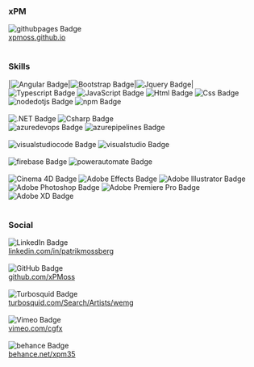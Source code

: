 
<h3>xPM</h3>
<img alt="githubpages Badge" src="https://img.shields.io/badge/github pages-222222?style=for-the-badge&logo=githubpages&logoColor=white">
<br/>
<a href="https://xpmoss.github.io">xpmoss.github.io</a>

#
<h3>Skills</h3>
|<img alt="Angular Badge" src="https://img.shields.io/badge/Angular-de002d?style=for-the-badge&logo=Angular&logoColor=white">|<img alt="Bootstrap Badge" src="https://img.shields.io/badge/Bootstrap-7952B3?style=for-the-badge&logo=Jquery&logoColor=white">|<img alt="Jquery Badge" src="https://img.shields.io/badge/Jquery-0769AD?style=for-the-badge&logo=jquery&logoColor=white">|
<br/>

<img alt="Typescript Badge" src="https://img.shields.io/badge/Typescript-3178C6?style=for-the-badge&logo=typescript&logoColor=black">
<img alt="JavaScript Badge" src="https://img.shields.io/badge/JavaScript-F7DF1E?style=for-the-badge&logo=JavaScript&logoColor=black">
<img alt="Html Badge" src="https://img.shields.io/badge/Html-E34F26?style=for-the-badge&logo=Html5&logoColor=white">
<img alt="Css Badge" src="https://img.shields.io/badge/Css-1572B6?style=for-the-badge&logo=Css3&logoColor=white">
<br/>
<img alt="nodedotjs Badge" src="https://img.shields.io/badge/node.js-339933?style=for-the-badge&logo=nodedotjs&logoColor=white">
<img alt="npm Badge" src="https://img.shields.io/badge/npm-CB3837?style=for-the-badge&logo=npm&logoColor=white">
<br/><br/>


<img alt=".NET Badge" src="https://img.shields.io/badge/.NET-512BD4?style=for-the-badge&logo=.NET&logoColor=white">
<img alt="Csharp Badge" src="https://img.shields.io/badge/Csharp-512BD4?style=for-the-badge&logo=Csharp&logoColor=white">
<br/>
<img alt="azuredevops Badge" src="https://img.shields.io/badge/DevOps-0078D7?style=for-the-badge&logo=azuredevops&logoColor=white">
<img alt="azurepipelines Badge" src="https://img.shields.io/badge/Pipelines-2560E0?style=for-the-badge&logo=azurepipelines&logoColor=white">
<br/><br/>

<img alt="visualstudiocode Badge" src="https://img.shields.io/badge/Visual studio code-007ACC?style=for-the-badge&logo=visualstudiocode&logoColor=white">
<img alt="visualstudio Badge" src="https://img.shields.io/badge/visual studio-5C2D91?style=for-the-badge&logo=visualstudio&logoColor=white">
<br/><br/>

<img alt="firebase Badge" src="https://img.shields.io/badge/Firebase-FFCA28?style=for-the-badge&logo=firebase&logoColor=white">
<img alt="powerautomate Badge" src="https://img.shields.io/badge/Power automate-0066FF?style=for-the-badge&logo=powerautomate&logoColor=white">
<br/><br/>

<img alt="Cinema 4D Badge" src="https://img.shields.io/badge/Cinema 4D-011A6A?style=for-the-badge&logo=cinema4d&logoColor=white">
<img alt="Adobe Effects Badge" src="https://img.shields.io/badge/After Effects-9999FF?style=for-the-badge&logo=adobeaftereffects&logoColor=white">
<img alt="Adobe Illustrator Badge" src="https://img.shields.io/badge/Adobe Illustrator-FF9A00?style=for-the-badge&logo=adobeillustrator&logoColor=white">
<img alt="Adobe Photoshop Badge" src="https://img.shields.io/badge/Adobe Photoshop-31A8FF?style=for-the-badge&logo=adobephotoshop&logoColor=white">
<img alt="Adobe Premiere Pro Badge" src="https://img.shields.io/badge/Adobe Premiere Pro-9999FF?style=for-the-badge&logo=adobepremierepro&logoColor=white">
<img alt="Adobe XD Badge" src="https://img.shields.io/badge/Adobe XD-FF61F6?style=for-the-badge&logo=adobexd&logoColor=white">

#
<h3>Social</h3>
<img alt="LinkedIn Badge" src="https://img.shields.io/badge/LinkedIn-0A66C2?style=for-the-badge&logo=LinkedIn&logoColor=white">
<br/>
<a href="https://www.linkedin.com/in/patrikmossberg">linkedin.com/in/patrikmossberg</a>
<br/><br/>

<img alt="GitHub Badge" src="https://img.shields.io/badge/GitHub-000000?style=for-the-badge&logo=GitHub&logoColor=white&link=https://github.com/xPMoss">
<br/>
<a href="https://github.com/xPMoss">github.com/xPMoss</a>
<br/><br/>

<img alt="Turbosquid Badge" src="https://img.shields.io/badge/turbosquid-FF8135?style=for-the-badge&logo=Turbosquid&logoColor=white">
<br/>
<a href="https://www.turbosquid.com/Search/Artists/wemg?referral=wemg">turbosquid.com/Search/Artists/wemg</a>
<br/><br/>

<img alt="Vimeo Badge" src="https://img.shields.io/badge/Vimeo-1AB7EA?style=for-the-badge&logo=vimeo&logoColor=white">
<br/>
<a href="https://vimeo.com/cgfx">vimeo.com/cgfx</a>
<br/><br/>

<img alt="behance Badge" src="https://img.shields.io/badge/behance-1769FF?style=for-the-badge&logo=behance&logoColor=white">
<br/>
<a href="https://www.behance.net/xpm35">behance.net/xpm35</a>
<br/><br/>


